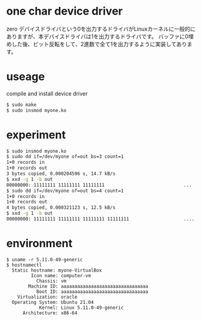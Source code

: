 # one char device driver
zero デバイスドライバという0を出力するドライバがLinuxカーネルに一般的にありますが、本デバイスドライバは1を出力するドライバです。
バッファに0埋めした後、ビット反転をして、2進数で全て1を出力するように実装してあります。

# useage

compile and install device driver
```bash
$ sudo make
$ sudo insmod myone.ko
```

# experiment

```bash
$ sudo insmod myone.ko 
$ sudo dd if=/dev/myone of=out bs=3 count=1
1+0 records in
1+0 records out
3 bytes copied, 0.000204596 s, 14.7 kB/s
$ xxd -g 1 -b out
00000000: 11111111 11111111 11111111                             ...
$ sudo dd if=/dev/myone of=out bs=4 count=1
1+0 records in
1+0 records out
4 bytes copied, 0.000321123 s, 12.5 kB/s
$ xxd -g 1 -b out
00000000: 11111111 11111111 11111111 11111111                    ....
```

# environment
```
$ uname -r 5.11.0-49-generic
$ hostnamectl
  Static hostname: myone-VirtualBox
         Icon name: computer-vm
           Chassis: vm
        Machine ID: aaaaaaaaaaaaaaaaaaaaaaaaaaaaaaaa
           Boot ID: aaaaaaaaaaaaaaaaaaaaaaaaaaaaaaaa
    Virtualization: oracle
  Operating System: Ubuntu 21.04
            Kernel: Linux 5.11.0-49-generic
      Architecture: x86-64
```
